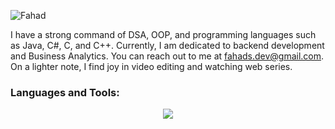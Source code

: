 

![Fahad](https://github.com/user-attachments/assets/fd0d8887-a679-4947-902c-423368f8142c)




I have a strong command of DSA, OOP, and programming languages such as Java, C#, C, and C++. Currently, I am dedicated to backend development and Business Analytics. You can reach out to me at fahads.dev@gmail.com. On a lighter note, I find joy in video editing and watching web series.



<h3 align="left">Languages and Tools:</h3>
 <div align='center'>
    <img src="https://skillicons.dev/icons?i=java,cs,c,cpp,unity,html,css,git,sqlite" />
  </div>




